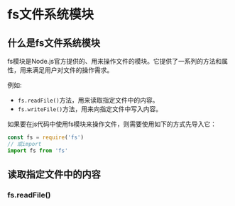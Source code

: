 # fs文件系统模块

## 什么是fs文件系统模块

fs模块是Node.js官方提供的、用来操作文件的模块。它提供了一系列的方法和属性，用来满足用户对文件的操作需求。

例如:

- `fs.readFile()`方法，用来读取指定文件中的内容。
- `fs.writeFile()`方法，用来向指定文件中写入内容。

如果要在js代码中使用fs模块来操作文件，则需要使用如下的方式先导入它：

```js
const fs = require('fs')
// 或import
import fs from 'fs'
```

## 读取指定文件中的内容

### fs.readFile()

